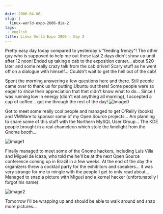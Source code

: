 ```yaml
---

date: 2006-04-06
slug: |
  linux-world-expo-2006-dia-2
tags:
 - english
title: Linux World Expo 2006 - Day 2
---
```


Pretty easy day today compared to yesterday's "feeding frenzy"! The
other guy who is supposed to help me out these last 2 days didn't show
up until after 12 noon! Ended up taking a cab to the exposition
center... about \$20 later and some really crazy talk from the cab
driver! Scary stuff as he went off on a dialogue with himself...
Couldn't wait to get the hell out of the cab!

Spent the morning answering a few questions here and there. Still people
came over to thank us for putting Ubuntu out there! Some people were so
eager to show their appreciation that thet didn't know what to do...
Since I was running low in energy (didn't eat anything all morning), I
accepted a cup of coffee... got me through the rest of the day!
![image0](http://static.flickr.com/38/123958857_ef4aa4652d.jpg)

Got to meet some really cool people and managed to get O'Reilly (books)
and VMWare to sponsor some of my Open Source projects... Am planning to
share some of this stuff with the Northern MySQL User Group... The KDE
people brought in a real chameleon which stole the limelight from the
Gnome booth...

![image1](http://static.flickr.com/39/123958859_1462a735d8.jpg)

Finally managed to meet some of the Gnome hackers, including Luis Villa
and Miguel de Icaza, who told me he'll be at the next Open Source
conference coming up in Brazil in a few weeks. At the end of the day the
organizers threw a cocktail party for the exhibitors and speakers... It
was very strange for me to mingle with the people I get to only read
about... Managed to snap a picture with Miguel and a kernel hacker
(unfortunatelly I forgot his name).

![image2](http://static.flickr.com/36/123958860_9925e9f900.jpg)

Tomorrow I'll be wrapping up and should be able to walk around and snap
more pictures...
